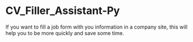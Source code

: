 # CV_Filler_Assistant-Py
If you want to fill a job form with you information in a company site, this will help you to be more quickly and save some time.
